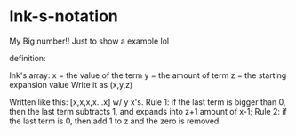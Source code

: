 # Ink-s-notation
My Big number!! Just to show a example lol

definition: 

Ink's array:
x = the value of the term
y = the amount of term
z = the starting expansion value
Write it as (x,y,z)

Written like this: [x,x,x,x...x] w/ y x's.
Rule 1: if the last term is bigger than 0, then the last term subtracts 1, and expands into z+1 amount of x-1;
Rule 2: if the last term is 0, then add 1 to z and the zero is removed.
